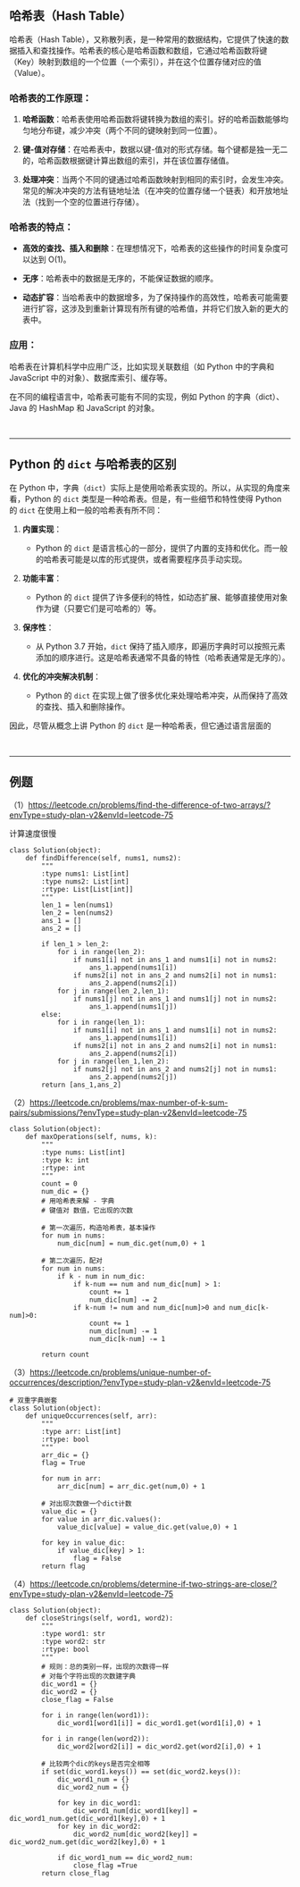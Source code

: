 ## 哈希表（Hash Table）

哈希表（Hash Table），又称散列表，是一种常用的数据结构，它提供了快速的数据插入和查找操作。哈希表的核心是哈希函数和数组，它通过哈希函数将键（Key）映射到数组的一个位置（一个索引），并在这个位置存储对应的值（Value）。

### 哈希表的工作原理：

1. **哈希函数**：哈希表使用哈希函数将键转换为数组的索引。好的哈希函数能够均匀地分布键，减少冲突（两个不同的键映射到同一位置）。

2. **键-值对存储**：在哈希表中，数据以键-值对的形式存储。每个键都是独一无二的，哈希函数根据键计算出数组的索引，并在该位置存储值。

3. **处理冲突**：当两个不同的键通过哈希函数映射到相同的索引时，会发生冲突。常见的解决冲突的方法有链地址法（在冲突的位置存储一个链表）和开放地址法（找到一个空的位置进行存储）。

### 哈希表的特点：

- **高效的查找、插入和删除**：在理想情况下，哈希表的这些操作的时间复杂度可以达到 O(1)。

- **无序**：哈希表中的数据是无序的，不能保证数据的顺序。

- **动态扩容**：当哈希表中的数据增多，为了保持操作的高效性，哈希表可能需要进行扩容，这涉及到重新计算现有所有键的哈希值，并将它们放入新的更大的表中。

### 应用：

哈希表在计算机科学中应用广泛，比如实现关联数组（如 Python 中的字典和 JavaScript 中的对象）、数据库索引、缓存等。

在不同的编程语言中，哈希表可能有不同的实现，例如 Python 的字典（dict）、Java 的 HashMap 和 JavaScript 的对象。

&nbsp;

---

## Python 的 `dict` 与哈希表的区别

在 Python 中，字典（`dict`）实际上是使用哈希表实现的。所以，从实现的角度来看，Python 的 `dict` 类型是一种哈希表。但是，有一些细节和特性使得 Python 的 `dict` 在使用上和一般的哈希表有所不同：

1. **内置实现**：
   - Python 的 `dict` 是语言核心的一部分，提供了内置的支持和优化。而一般的哈希表可能是以库的形式提供，或者需要程序员手动实现。

2. **功能丰富**：
   - Python 的 `dict` 提供了许多便利的特性，如动态扩展、能够直接使用对象作为键（只要它们是可哈希的）等。

3. **保序性**：
   - 从 Python 3.7 开始，`dict` 保持了插入顺序，即遍历字典时可以按照元素添加的顺序进行。这是哈希表通常不具备的特性（哈希表通常是无序的）。

4. **优化的冲突解决机制**：
   - Python 的 `dict` 在实现上做了很多优化来处理哈希冲突，从而保持了高效的查找、插入和删除操作。

因此，尽管从概念上讲 Python 的 `dict` 是一种哈希表，但它通过语言层面的

&nbsp;

---

## 例题

（1）https://leetcode.cn/problems/find-the-difference-of-two-arrays/?envType=study-plan-v2&envId=leetcode-75

计算速度很慢
```shell
class Solution(object):
    def findDifference(self, nums1, nums2):
        """
        :type nums1: List[int]
        :type nums2: List[int]
        :rtype: List[List[int]]
        """
        len_1 = len(nums1)
        len_2 = len(nums2)
        ans_1 = []
        ans_2 = []
        
        if len_1 > len_2:
            for i in range(len_2):
                if nums1[i] not in ans_1 and nums1[i] not in nums2:
                    ans_1.append(nums1[i])
                if nums2[i] not in ans_2 and nums2[i] not in nums1:
                    ans_2.append(nums2[i])
            for j in range(len_2,len_1):
                if nums1[j] not in ans_1 and nums1[j] not in nums2:
                    ans_1.append(nums1[j])
        else:
            for i in range(len_1):
                if nums1[i] not in ans_1 and nums1[i] not in nums2:
                    ans_1.append(nums1[i])
                if nums2[i] not in ans_2 and nums2[i] not in nums1:
                    ans_2.append(nums2[i])
            for j in range(len_1,len_2):
                if nums2[j] not in ans_2 and nums2[j] not in nums1:
                    ans_2.append(nums2[j])
        return [ans_1,ans_2]
```

（2）https://leetcode.cn/problems/max-number-of-k-sum-pairs/submissions/?envType=study-plan-v2&envId=leetcode-75

```shell
class Solution(object):
    def maxOperations(self, nums, k):
        """
        :type nums: List[int]
        :type k: int
        :rtype: int
        """
        count = 0
        num_dic = {}
        # 用哈希表来解 - 字典
        # 键值对 数值，它出现的次数
        
        # 第一次遍历，构造哈希表，基本操作
        for num in nums:
            num_dic[num] = num_dic.get(num,0) + 1
        
        # 第二次遍历，配对
        for num in nums:
            if k - num in num_dic:
                if k-num == num and num_dic[num] > 1:
                    count += 1
                    num_dic[num] -= 2
                if k-num != num and num_dic[num]>0 and num_dic[k-num]>0:
                    count += 1
                    num_dic[num] -= 1
                    num_dic[k-num] -= 1

        return count
```

（3）https://leetcode.cn/problems/unique-number-of-occurrences/description/?envType=study-plan-v2&envId=leetcode-75

```shell
# 双重字典嵌套
class Solution(object):
    def uniqueOccurrences(self, arr):
        """
        :type arr: List[int]
        :rtype: bool
        """
        arr_dic = {}
        flag = True

        for num in arr:
            arr_dic[num] = arr_dic.get(num,0) + 1
        
        # 对出现次数做一个dict计数
        value_dic = {}
        for value in arr_dic.values():
            value_dic[value] = value_dic.get(value,0) + 1
        
        for key in value_dic:
            if value_dic[key] > 1:
                flag = False
        return flag
```

（4）https://leetcode.cn/problems/determine-if-two-strings-are-close/?envType=study-plan-v2&envId=leetcode-75

```shell
class Solution(object):
    def closeStrings(self, word1, word2):
        """
        :type word1: str
        :type word2: str
        :rtype: bool
        """
        # 规则：总的类别一样，出现的次数得一样
        # 对每个字符出现的次数建字典
        dic_word1 = {}
        dic_word2 = {}
        close_flag = False

        for i in range(len(word1)):
            dic_word1[word1[i]] = dic_word1.get(word1[i],0) + 1

        for i in range(len(word2)):
            dic_word2[word2[i]] = dic_word2.get(word2[i],0) + 1
        
        # 比较两个dic的keys是否完全相等
        if set(dic_word1.keys()) == set(dic_word2.keys()):
            dic_word1_num = {}
            dic_word2_num = {}

            for key in dic_word1:
                dic_word1_num[dic_word1[key]] = dic_word1_num.get(dic_word1[key],0) + 1
            for key in dic_word2:
                dic_word2_num[dic_word2[key]] = dic_word2_num.get(dic_word2[key],0) + 1
            
            if dic_word1_num == dic_word2_num:
                close_flag =True
        return close_flag
```